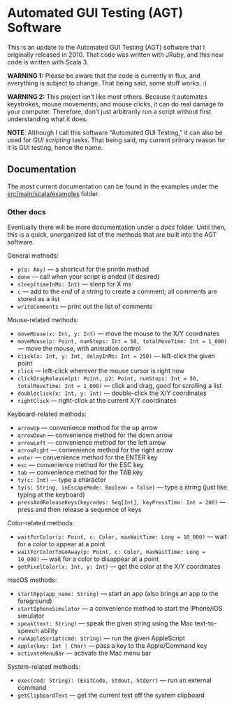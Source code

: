 # Automated GUI Testing (AGT) Software

This is an update to the Automated GUI Testing (AGT) software that I originally
released in 2010. That code was written with JRuby, and this new code is written
with Scala 3.

**WARNING 1:** Please be aware that the code is currently in flux, and everything is 
subject to change. That being said, some stuff works. :)

**WARNING 2:** This project isn’t like most others. Because it automates keystrokes,
mouse movements, and mouse clicks, it can do real damage to your computer. Therefore,
don’t just arbitrarily run a script without first understanding what it does.

**NOTE**: Although I call this software “Automated GUI Testing,” it can also be
used for *GUI scripting* tasks. That being said, my current primary reason for it
is GUI testing, hence the name.


## Documentation

The most current documentation can be found in the examples under the
[src/main/scala/examples](src/main/scala/examples) folder.

### Other docs

Eventually there will be more documentation under a _docs_ folder.
Until then, this is a quick, unorganized list of the methods that are built into the AGT software.

General methods:
- `p(a: Any)` — a shortcut for the println method
- `done` — call when your script is ended (if desired)
- `sleep(timeInMs: Int)` — sleep for X ms
- `c` — add to the *end* of a string to create a comment; all comments are stored as a list
- `writeComments` — print out the list of comments

Mouse-related methods:
- `moveMouse(x: Int, y: Int)` — move the mouse to the X/Y coordinates
- `moveMouse(p: Point, numSteps: Int = 50, totalMoveTime: Int = 1_000)` — move the mouse, with animation control
- `click(x: Int, y: Int, delayInMs: Int = 250)` — left-click the given point
- `click` — left-click wherever the mouse cursor is right now
- `clickDragRelease(p1: Point, p2: Point, numSteps: Int = 50, totalMoveTime: Int = 1_000)` — click and drag, good for scrolling a list
- `doubleclick(x: Int, y: Int)` — double-click the X/Y coordinates
- `rightClick` — right-click at the current X/Y coordinates

Keyboard-related methods:
- `arrowUp` — convenience method for the up arrow
- `arrowDown` — convenience method for the down arrow
- `arrowLeft` — convenience method for the left arrow
- `arrowRight` — convenience method for the right arrow
- `enter` — convenience method for the ENTER key
- `esc` — convenience method for the ESC key
- `tab` — convenience method for the TAB key
- `ty(c: Int)` — type a character
- `ty(s: String, inEscapeMode: Boolean = false)` — type a string (just like typing at the keyboard)
- `pressAndReleaseKeys(keycodes: Seq[Int], keyPressTime: Int = 200)` — press and then release a sequence of keys

Color-related methods:
- `waitForColor(p: Point, c: Color, maxWaitTime: Long = 10_000)` — wait for a color to appear at a point
- `waitForColorToGoAway(p: Point, c: Color, maxWaitTime: Long = 10_000)` — wait for a color to disappear at a point
- `getPixelColor(x: Int, y: Int)` — get the color at the X/Y coordinates

macOS methods:
- `startApp(app_name: String)` — start an app (also brings an app to the foreground)
- `startIphoneSimulator` — a convenience method to start the iPhone/iOS simulator
- `speak(text: String)` — speak the given string using the Mac text-to-speech ability
- `runAppleScript(cmd: String)` — run the given AppleScript
- `apple(key: Int | Char)` — pass a key to the Apple/Command key
- `activateMenuBar` — activate the Mac menu bar

System-related methods:
- `exec(cmd: String): (ExitCode, Stdout, Stderr)` — run an external command
- `getClipboardText` — get the current text off the system clipboard




